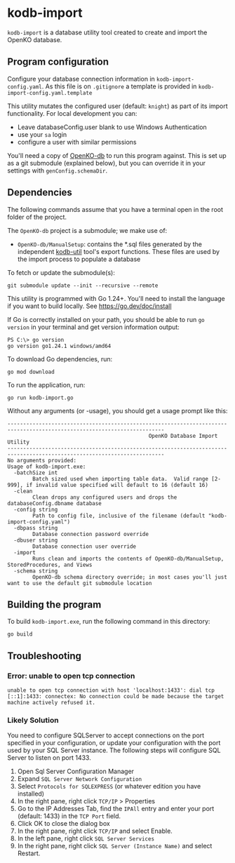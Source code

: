 # kodb-import
`kodb-import` is a database utility tool created to create and import the OpenKO database.

## Program configuration
Configure your database connection information in `kodb-import-config.yaml`. As this file is on `.gitignore` a template is provided in `kodb-import-config.yaml.template`

This utility mutates the configured user (default: `knight`) as part of its import functionality.  For local development you can:
* Leave databaseConfig.user blank to use Windows Authentication
* use your `sa` login
* configure a user with similar permissions

You'll need a copy of [OpenKO-db](https://github.com/Open-KO/OpenKO-db) to run this program against.  This is set up as a git submodule (explained below), but 
you can override it in your settings with `genConfig.schemaDir`.

## Dependencies
The following commands assume that you have a terminal open in the root folder of the project.

The `OpenKO-db` project is a submodule; we make use of:
* `OpenKO-db/ManualSetup`: contains the *.sql files generated by the independent [kodb-util](https://github.com/Open-KO/kodb-util) tool's export functions. These files are used by the import process to populate a database

To fetch or update the submodule(s):
```shell
git submodule update --init --recursive --remote
```

This utility is programmed with Go 1.24+.  You'll need to install the language if you want to build locally. See https://go.dev/doc/install

If Go is correctly installed on your path, you should be able to run `go version` in your terminal and get version
information output:
```
PS C:\> go version
go version go1.24.1 windows/amd64
```
To download Go dependencies, run:
```shell
go mod download
```

To run the application, run:
```shell
go run kodb-import.go
```

Without any arguments (or -usage), you should get a usage prompt like this:
```
------------------------------------------------------------------------------------------------------------------------
                                             OpenKO Database Import Utility                                             
------------------------------------------------------------------------------------------------------------------------
No arguments provided:
Usage of kodb-import.exe:
  -batchSize int
    	Batch sized used when importing table data.  Valid range [2-999], if invalid value specified will default to 16 (default 16)
  -clean
    	Clean drops any configured users and drops the databaseConfig.dbname database
  -config string
    	Path to config file, inclusive of the filename (default "kodb-import-config.yaml")
  -dbpass string
    	Database connection password override
  -dbuser string
    	Database connection user override
  -import
    	Runs clean and imports the contents of OpenKO-db/ManualSetup, StoredProcedures, and Views
  -schema string
    	OpenKO-db schema directory override; in most cases you'll just want to use the default git submodule location
```

## Building the program
To build `kodb-import.exe`, run the following command in this directory:
```shell
go build
```

## Troubleshooting

### Error: unable to open tcp connection
```
unable to open tcp connection with host 'localhost:1433': dial tcp [::1]:1433: connectex: No connection could be made because the target machine actively refused it.
```

### Likely Solution

You need to configure SQLServer to accept connections on the port specified in your configuration, or update your configuration 
with the port used by your SQL Server instance.  The following steps will configure SQL Server to listen on port 1433.

1. Open Sql Server Configuration Manager
2. Expand `SQL Server Network Configuration`
3. Select `Protocols for SQLEXPRESS` (or whatever edition you have installed)
4. In the right pane, right click `TCP/IP` > Properties
5. Go to the IP Addresses Tab, find the `IPAll` entry and enter your port (default: 1433) in the `TCP Port` field.
6. Click OK to close the dialog box
7. In the right pane, right click `TCP/IP` and select Enable.
8. In the left pane, right click `SQL Server Services`
9. In the right pane, right click `SQL Server (Instance Name)` and select Restart.